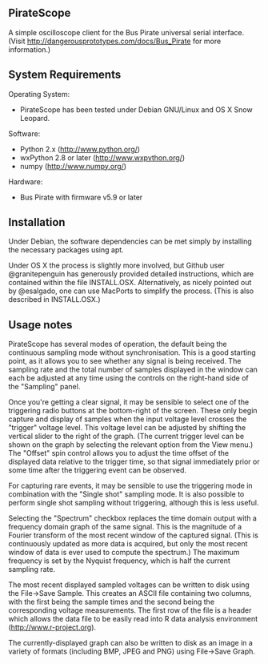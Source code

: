 PirateScope
-----------

A simple oscilloscope client for the Bus Pirate universal serial
interface.  (Visit http://dangerousprototypes.com/docs/Bus_Pirate for
more information.)


System Requirements
-------------------

Operating System:
- PirateScope has been tested under Debian GNU/Linux and OS X Snow
  Leopard.

Software:
- Python 2.x (http://www.python.org/)
- wxPython 2.8 or later (http://www.wxpython.org/)
- numpy (http://www.numpy.org/)

Hardware:
- Bus Pirate with firmware v5.9 or later


Installation
------------

Under Debian, the software dependencies can be met simply by
installing the necessary packages using apt.

Under OS X the process is slightly more involved, but Github
user @granitepenguin has generously provided detailed
instructions, which are contained within the file INSTALL.OSX.
Alternatively, as nicely pointed out by @esalgado, one can use
MacPorts to simplify the process. (This is also described in
INSTALL.OSX.)


Usage notes
-----------

PirateScope has several modes of operation,  the default being the
continuous sampling mode without synchronisation.  This is a good
starting point, as it allows you to see whether any signal is being
received. The sampling rate and the total number of samples displayed
in the window can each be adjusted at any time using the controls on
the right-hand side of the "Sampling" panel.

Once you're getting a clear signal, it may be sensible to select one
of the triggering radio buttons at the bottom-right of the screen.
These only begin capture and display of samples when the input voltage
level crosses the "trigger" voltage level.  This voltage level can be
adjusted by shifting the vertical slider to the right of the graph.
(The current trigger level can be shown on the graph by selecting the
relevant option from the View menu.)  The "Offset" spin control allows
you to adjust the time offset of the displayed data relative to the
trigger time, so that signal immediately prior or some time after the
triggering event can be observed.

For capturing rare events, it may be sensible to use the triggering
mode in combination with the "Single shot" sampling mode.  It is also
possible to perform single shot sampling without triggering, although
this is less useful.

Selecting the "Spectrum" checkbox replaces the time domain output with
a frequency domain graph of the same signal.  This is the magnitude of
a Fourier transform of the most recent window of the captured signal.
(This is continuously updated as more data is acquired, but only the
most recent window of data is ever used to compute the spectrum.) The
maximum frequency is set by the Nyquist frequency, which is half the
current sampling rate.

The most recent displayed sampled voltages can be written to disk
using the File->Save Sample.  This creates an ASCII file containing
two columns, with the first being the sample times and the second
being the corresponding voltage measurements. The first row of the
file is a header which allows the data file to be easily read into R
data analysis environment (http://www.r-project.org).

The currently-displayed graph can also be written to disk as an image
in a variety of formats (including BMP, JPEG and PNG) using
File->Save Graph.
